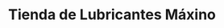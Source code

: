 ---
title: "Tienda de Lubricantes Máxino"
url: /sucre/tienda-de-lubricantes-maxino/
shop: general
---